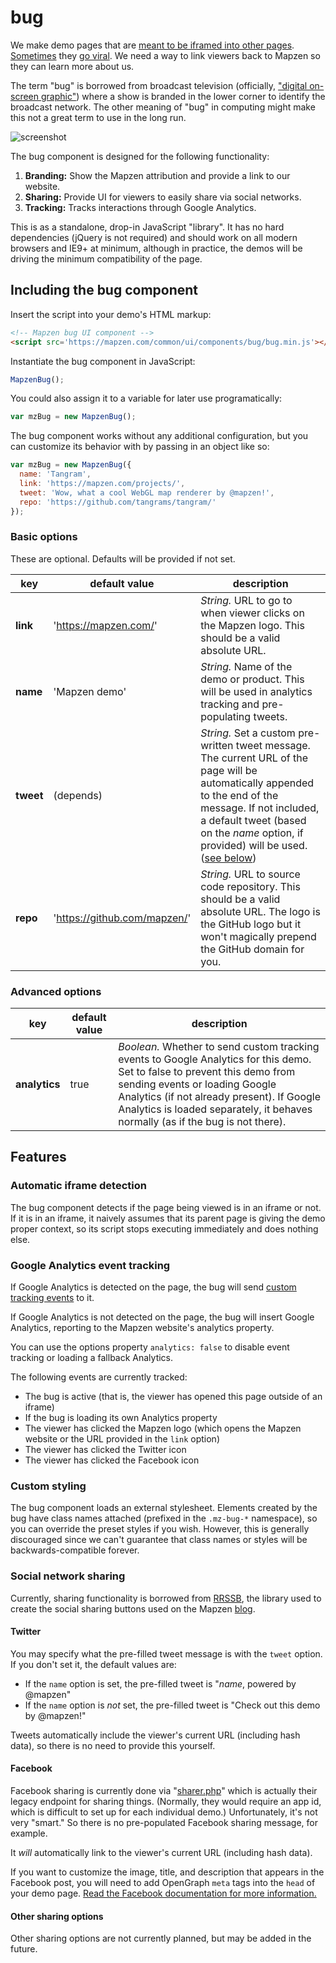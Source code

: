 bug
===

We make demo pages that are [meant to be iframed into other pages](https://tangrams.github.io/tangram/#mapzen,40.70532700869127,-74.0097749233246,16). [Sometimes](http://tangrams.github.io/tangram-docs-assets/?procedural/tronish.yaml#16/40.7053/-74.0098) they [go viral](http://www.citylab.com/design/2015/03/a-mesmerizing-futuristic-map-with-animated-traffic-and-glowing-buildings/388285/). We need a way to link viewers back to Mapzen so they can learn more about us.

The term "bug" is borrowed from broadcast television (officially, ["digital on-screen graphic"](http://en.wikipedia.org/wiki/Digital_on-screen_graphic)) where a show is branded in the lower corner to identify the broadcast network. The other meaning of "bug" in computing might make this not a great term to use in the long run.

![screenshot](https://cloud.githubusercontent.com/assets/2553268/7524364/87423646-f4cf-11e4-897f-df25b01ec905.png)

The bug component is designed for the following functionality:

1. __Branding:__ Show the Mapzen attribution and provide a link to our website.
2. __Sharing:__ Provide UI for viewers to easily share via social networks.
3. __Tracking:__ Tracks interactions through Google Analytics.

This is as a standalone, drop-in JavaScript "library". It has no hard dependencies (jQuery is not required) and should work on all modern browsers and IE9+ at minimum, although in practice, the demos will be driving the minimum compatibility of the page.

## Including the bug component

Insert the script into your demo's HTML markup:

```html
<!-- Mapzen bug UI component -->
<script src='https://mapzen.com/common/ui/components/bug/bug.min.js'></script>
```

Instantiate the bug component in JavaScript:

```js
MapzenBug();
```

You could also assign it to a variable for later use programatically:

```js
var mzBug = new MapzenBug();
```

The bug component works without any additional configuration, but you can customize its behavior with by passing in an object like so:

```js
var mzBug = new MapzenBug({
  name: 'Tangram',
  link: 'https://mapzen.com/projects/',
  tweet: 'Wow, what a cool WebGL map renderer by @mapzen!',
  repo: 'https://github.com/tangrams/tangram/'
});
```

### Basic options

These are optional. Defaults will be provided if not set.

key       | default value         | description
----------|-----------------------|-------------
__link__  | 'https://mapzen.com/' | _String._ URL to go to when viewer clicks on the Mapzen logo. This should be a valid absolute URL.
__name__  | 'Mapzen demo'         | _String._ Name of the demo or product. This will be used in analytics tracking and pre-populating tweets.
__tweet__ | (depends)             | _String._ Set a custom pre-written tweet message. The current URL of the page will be automatically appended to the end of the message. If not included, a default tweet (based on the _name_ option, if provided) will be used. ([see below](#twitter))
__repo__  | 'https://github.com/mapzen/' | _String._ URL to source code repository. This should be a valid absolute URL. The logo is the GitHub logo but it won't magically prepend the GitHub domain for you.


### Advanced options

key           | default value         | description
--------------|-----------------------|-------------
__analytics__ | true                  | _Boolean._ Whether to send custom tracking events to Google Analytics for this demo. Set to false to prevent this demo from sending events or loading Google Analytics (if not already present). If Google Analytics is loaded separately, it behaves normally (as if the bug is not there).

## Features

### Automatic iframe detection

The bug component detects if the page being viewed is in an iframe or not. If it is in an iframe, it naively assumes that its parent page is giving the demo proper context, so its script stops executing immediately and does nothing else.

### Google Analytics event tracking

If Google Analytics is detected on the page, the bug will send [custom tracking events](https://developers.google.com/analytics/devguides/collection/gajs/eventTrackerGuide) to it.

If Google Analytics is not detected on the page, the bug will insert Google Analytics, reporting to the Mapzen website's analytics property.

You can use the options property `analytics: false` to disable event tracking or loading a fallback Analytics.

The following events are currently tracked:

- The bug is active (that is, the viewer has opened this page outside of an iframe)
- If the bug is loading its own Analytics property
- The viewer has clicked the Mapzen logo (which opens the Mapzen website or the URL provided in the `link` option)
- The viewer has clicked the Twitter icon
- The viewer has clicked the Facebook icon

### Custom styling

The bug component loads an external stylesheet. Elements created by the bug have class names attached (prefixed in the `.mz-bug-*` namespace), so you can override the preset styles if you wish. However, this is generally discouraged since we can't guarantee that class names or styles will be backwards-compatible forever.

### Social network sharing

Currently, sharing functionality is borrowed from [RRSSB](https://github.com/kni-labs/rrssb), the library used to create the social sharing buttons used on the Mapzen [blog](https://mapzen.com/blog/).

#### Twitter

You may specify what the pre-filled tweet message is with the `tweet` option. If you don't set it, the default values are:

- If the `name` option is set, the pre-filled tweet is "_name_, powered by @mapzen"
- If the `name` option is _not_ set, the pre-filled tweet is "Check out this demo by @mapzen!"

Tweets automatically include the viewer's current URL (including hash data), so there is no need to provide this yourself.

#### Facebook

Facebook sharing is currently done via "[sharer.php](http://www.joshuawinn.com/facebooks-sharer-php-longer-deprecated-2014/)" which is actually their legacy endpoint for sharing things. (Normally, they would require an app id, which is difficult to set up for each individual demo.) Unfortunately, it's not very "smart." So there is no pre-populated Facebook sharing message, for example.

It *will* automatically link to the viewer's current URL (including hash data).

If you want to customize the image, title, and description that appears in the Facebook post, you will need to add OpenGraph `meta` tags into the `head` of your demo page. [Read the Facebook documentation for more information.](https://developers.facebook.com/docs/sharing/best-practices#tags)

#### Other sharing options

Other sharing options are not currently planned, but may be added in the future.
